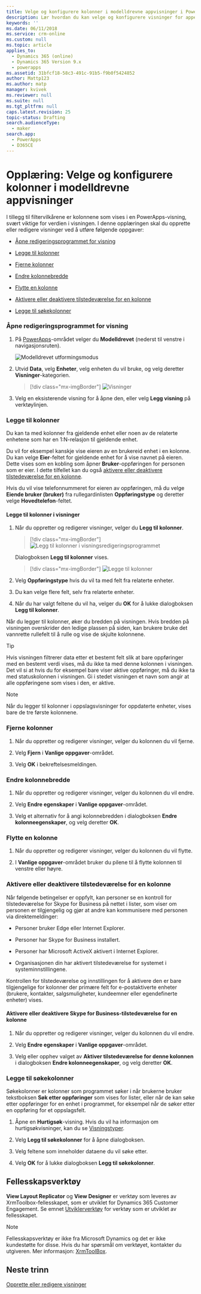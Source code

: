 ```yaml
---
title: Velge og konfigurere kolonner i modelldrevne appvisninger i PowerApps | MicrosoftDocs
description: Lær hvordan du kan velge og konfigurere visninger for appen
keywords: ''
ms.date: 06/11/2018
ms.service: crm-online
ms.custom: null
ms.topic: article
applies_to:
  - Dynamics 365 (online)
  - Dynamics 365 Version 9.x
  - powerapps
ms.assetid: 31bfcf18-58c3-491c-91b5-f9b0f5424852
author: Mattp123
ms.author: matp
manager: kvivek
ms.reviewer: null
ms.suite: null
ms.tgt_pltfrm: null
caps.latest.revision: 25
topic-status: Drafting
search.audienceType:
  - maker
search.app:
  - PowerApps
  - D365CE
---
```


# <a name="tutorial-choose-and-configure-columns-in-model-driven-app-views"></a>Opplæring: Velge og konfigurere kolonner i modelldrevne appvisninger

<a name="BKMK_ChooseAndConfigureColumns"></a>   

 I tillegg til filtervilkårene er kolonnene som vises i en PowerApps-visning, svært viktige for verdien i visningen. I denne opplæringen skal du opprette eller redigere visninger ved å utføre følgende oppgaver:  

-   [Åpne redigeringsprogrammet for visning](choose-and-configure-columns.md#open-the-view-editor)  
   
-   [Legge til kolonner](choose-and-configure-columns.md#BKMK_AddColumns)  
  
-   [Fjerne kolonner](choose-and-configure-columns.md#BKMK_RemoveColumns)  
  
-   [Endre kolonnebredde](choose-and-configure-columns.md#BKMK_ChangeColumnWidth)  
  
-   [Flytte en kolonne](choose-and-configure-columns.md#BKMK_MoveAColumns)  
  
-   [Aktivere eller deaktivere tilstedeværelse for en kolonne](choose-and-configure-columns.md#BKMK_EnableOrDisablePresence)  
  
-   [Legge til søkekolonner](choose-and-configure-columns.md#BKMK_AddFindColumns)  

### <a name="open-the-view-editor"></a>Åpne redigeringsprogrammet for visning

1.  På [PowerApps](https://web.powerapps.com/?utm_source=padocs&utm_medium=linkinadoc&utm_campaign=referralsfromdoc)-området velger du **Modelldrevet** (nederst til venstre i navigasjonsruten).  

    ![Modelldrevet utformingsmodus](../model-driven-apps/media/model-driven-switch.png)

2.  Utvid **Data**, velg **Enheter**, velg enheten du vil bruke, og velg deretter **Visninger**-kategorien. 

    > [!div class="mx-imgBorder"] 
    > ![Visninger](media/available-views.png)

3. Velg en eksisterende visning for å åpne den, eller velg **Legg visning** på verktøylinjen. 

<a name="BKMK_AddColumns"></a>   
### <a name="add-columns"></a>Legge til kolonner  
 Du kan ta med kolonner fra gjeldende enhet eller noen av de relaterte enhetene som har en 1:N-relasjon til gjeldende enhet.  
  
 Du vil for eksempel kanskje vise eieren av en brukereid enhet i en kolonne. Du kan velge **Eier**-feltet for gjeldende enhet for å vise navnet på eieren. Dette vises som en kobling som åpner **Bruker**-oppføringen for personen som er eier. I dette tilfellet kan du også [aktivere eller deaktivere tilstedeværelse for en kolonne](choose-and-configure-columns.md#BKMK_EnableOrDisablePresence).  
  
 Hvis du vil vise telefonnummeret for eieren av oppføringen, må du velge **Eiende bruker (bruker)** fra rullegardinlisten **Oppføringstype** og deretter velge **Hovedtelefon**-feltet.  
  
#### <a name="add-columns-to-views"></a>Legge til kolonner i visninger  
  
1.  Når du oppretter og redigerer visninger, velger du **Legg til kolonner**. 

    > [!div class="mx-imgBorder"] 
    > ![Legg til kolonner i visningsredigeringsprogrammet](media/view-editor.png)

    Dialogboksen **Legg til kolonner** vises.

    > [!div class="mx-imgBorder"] 
    > ![Legge til kolonner](media/add-columns.png)
  
2.  Velg **Oppføringstype** hvis du vil ta med felt fra relaterte enheter.  
  
3.  Du kan velge flere felt, selv fra relaterte enheter.  
  
4.  Når du har valgt feltene du vil ha, velger du **OK** for å lukke dialogboksen **Legg til kolonner**.  
  
 Når du legger til kolonner, øker du bredden på visningen. Hvis bredden på visningen overskrider den ledige plassen på siden, kan brukere bruke det vannrette rullefelt til å rulle og vise de skjulte kolonnene.  
  
> [!TIP]
>  Hvis visningen filtrerer data etter et bestemt felt slik at bare oppføringer med en bestemt verdi vises, må du ikke ta med denne kolonnen i visningen. Det vil si at hvis du for eksempel bare viser aktive oppføringer, må du ikke ta med statuskolonnen i visningen. Gi i stedet visningen et navn som angir at alle oppføringene som vises i den, er aktive.  
  
> [!NOTE]
>  Når du legger til kolonner i oppslagsvisninger for oppdaterte enheter, vises bare de tre første kolonnene.  
  
<a name="BKMK_RemoveColumns"></a>   
### <a name="remove-columns"></a>Fjerne kolonner  
  
1.  Når du oppretter og redigerer visninger, velger du kolonnen du vil fjerne.  
  
2.  Velg **Fjern** i **Vanlige oppgaver**-området.  
  
3.  Velg **OK** i bekreftelsesmeldingen.  
  
<a name="BKMK_ChangeColumnWidth"></a>   
### <a name="change-column-width"></a>Endre kolonnebredde  
  
1.  Når du oppretter og redigerer visninger, velger du kolonnen du vil endre.  
  
2.  Velg **Endre egenskaper** i **Vanlige oppgaver**-området.  
  
3.  Velg et alternativ for å angi kolonnebredden i dialogboksen **Endre kolonneegenskaper**, og velg deretter **OK**.  
  
<a name="BKMK_MoveAColumns"></a>   
### <a name="move-a-column"></a>Flytte en kolonne  
  
1.  Når du oppretter og redigerer visninger, velger du kolonnen du vil flytte.  
  
2.  I **Vanlige oppgaver**-området bruker du pilene til å flytte kolonnen til venstre eller høyre.  
  
<a name="BKMK_EnableOrDisablePresence"></a>   
### <a name="enable-or-disable-presence-for-a-column"></a>Aktivere eller deaktivere tilstedeværelse for en kolonne  
 Når følgende betingelser er oppfylt, kan personer se en kontroll for tilstedeværelse for Skype for Business på nettet i lister, som viser om personen er tilgjengelig og gjør at andre kan kommunisere med personen via direktemeldinger:  
  
-   Personer bruker Edge eller Internet Explorer.  
  
-   Personer har Skype for Business installert.  
  
-   Personer har Microsoft ActiveX aktivert i Internet Explorer.  
  
-   Organisasjonen din har aktivert tilstedeværelse for systemet i systeminnstillingene.  
  
 Kontrollen for tilstedeværelse og innstillingen for å aktivere den er bare tilgjengelige for kolonner der primære felt for e-postaktiverte enheter (brukere, kontakter, salgsmuligheter, kundeemner eller egendefinerte enheter) vises.  
  
#### <a name="enable-or-disable-skype-for-business-presence-for-a-column"></a>Aktivere eller deaktivere Skype for Business-tilstedeværelse for en kolonne  
  
1.  Når du oppretter og redigerer visninger, velger du kolonnen du vil endre.  
  
2.  Velg **Endre egenskaper** i **Vanlige oppgaver**-området.  
  
3.  Velg eller opphev valget av **Aktiver tilstedeværelse for denne kolonnen** i dialogboksen **Endre kolonneegenskaper**, og velg deretter **OK**.  
  
<a name="BKMK_AddFindColumns"></a>   
### <a name="add-find-columns"></a>Legge til søkekolonner  
 Søkekolonner er kolonner som programmet søker i når brukerne bruker tekstboksen **Søk etter oppføringer** som vises for lister, eller når de kan søke etter oppføringer for en enhet i programmet, for eksempel når de søker etter en oppføring for et oppslagsfelt.  
  
1.  Åpne en **Hurtigsøk**-visning. Hvis du vil ha informasjon om hurtigsøkvisninger, kan du se [Visningstyper](create-edit-views.md#types-of-views).  
  
2.  Velg **Legg til søkekolonner** for å åpne dialogboksen.  
  
3.  Velg feltene som inneholder dataene du vil søke etter.  
  
4.  Velg **OK** for å lukke dialogboksen **Legg til søkekolonner**.  

## <a name="community-tools"></a>Fellesskapsverktøy

**View Layout Replicator** og **View Designer** er verktøy som leveres av XrmToolbox-fellesskapet, som er utviklet for Dynamics 365 Customer Engagement. Se emnet [Utviklerverktøy](https://docs.microsoft.com/dynamics365/customer-engagement/developer/developer-tools) for verktøy som er utviklet av fellesskapet.

> [!NOTE]
> Fellesskapsverktøy er ikke fra Microsoft Dynamics og det er ikke kundestøtte for disse. Hvis du har spørsmål om verktøyet, kontakter du utgiveren. Mer informasjon: [XrmToolBox](https://www.xrmtoolbox.com). 

## <a name="next-steps"></a>Neste trinn
[Opprette eller redigere visninger](create-edit-views.md)
